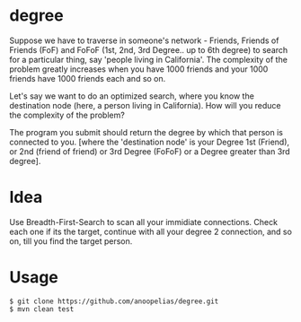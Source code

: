 degree
======

Suppose we have to traverse in someone's network - Friends, Friends of Friends (FoF) and FoFoF (1st, 2nd, 3rd Degree.. up to 6th degree) to search for a particular thing, say 'people living in California'. The complexity of the problem greatly increases when you have 1000 friends and your 1000 friends have 1000 friends each and so on.

Let's say we want to do an optimized search, where you know the destination node (here, a person living in California). How will you reduce the complexity of the problem? 

The program you submit should return the degree by which that person is connected to you. [where the 'destination node' is your Degree 1st (Friend), or 2nd (friend of friend) or 3rd Degree (FoFoF) or a Degree greater than 3rd degree].

Idea
======
Use Breadth-First-Search to scan all your immidiate connections. Check each one if its the target, continue with all your degree 2 connection, and so on, till you find the target person.

Usage
======

    $ git clone https://github.com/anoopelias/degree.git
    $ mvn clean test
    
